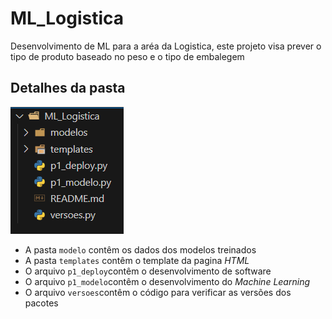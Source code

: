 # ML_Logistica
Desenvolvimento de ML para a aréa da Logistica, este projeto visa prever o tipo de produto baseado no peso e o tipo de embalegem


## Detalhes da pasta
![Uma imagem de exemplo](imagens/esplicacaoarquivos.png)
* A pasta `modelo` contêm os dados dos modelos treinados
* A pasta `templates` contêm o template da pagina *HTML*
* O arquivo `p1_deploy`contêm o desenvolvimento de software
* O arquivo `p1_modelo`contêm o desenvolvimento do *Machine Learning*
* O arquivo `versoes`contêm o código para verificar as versões dos pacotes
  